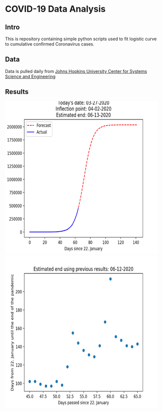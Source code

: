 # COVID-19 Data Analysis

## Intro

This is repository containing simple python scripts used to fit logistic curve to cumulative confirmed Coronavirus cases.

## Data

Data is pulled daily from [Johns Hopkins University Center for Systems Science and Engineering](https://github.com/CSSEGISandData/COVID-19)

## Results

<img src="/output/regression/img/03-27-2020.png" height="500" width="500px" />

<img src="/output/end_estimation/03-27-2020.png" height="500" width="500px" />
